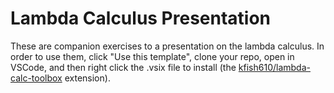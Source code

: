 # Lambda Calculus Presentation

These are companion exercises to a presentation on the lambda calculus. In order to use them, click "Use this template", clone your repo, open in VSCode, and then right click the .vsix file to install (the [kfish610/lambda-calc-toolbox](https://github.com/kfish610/lambda-calc-toolbox) extension).
